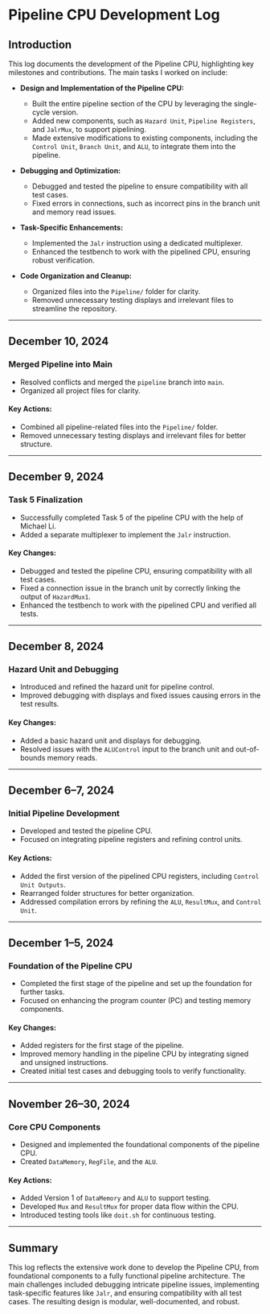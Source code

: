 # Pipeline CPU Development Log

## Introduction

This log documents the development of the Pipeline CPU, highlighting key milestones and contributions. The main tasks I worked on include:

- **Design and Implementation of the Pipeline CPU:**
  - Built the entire pipeline section of the CPU by leveraging the single-cycle version.
  - Added new components, such as `Hazard Unit`, `Pipeline Registers`, and `JalrMux`, to support pipelining.
  - Made extensive modifications to existing components, including the `Control Unit`, `Branch Unit`, and `ALU`, to integrate them into the pipeline.

- **Debugging and Optimization:**
  - Debugged and tested the pipeline to ensure compatibility with all test cases.
  - Fixed errors in connections, such as incorrect pins in the branch unit and memory read issues.

- **Task-Specific Enhancements:**
  - Implemented the `Jalr` instruction using a dedicated multiplexer.
  - Enhanced the testbench to work with the pipelined CPU, ensuring robust verification.

- **Code Organization and Cleanup:**
  - Organized files into the `Pipeline/` folder for clarity.
  - Removed unnecessary testing displays and irrelevant files to streamline the repository.

---

## December 10, 2024

### Merged Pipeline into Main
- Resolved conflicts and merged the `pipeline` branch into `main`.
- Organized all project files for clarity.

#### Key Actions:
- Combined all pipeline-related files into the `Pipeline/` folder.
- Removed unnecessary testing displays and irrelevant files for better structure.

---

## December 9, 2024

### Task 5 Finalization
- Successfully completed Task 5 of the pipeline CPU with the help of Michael Li.
- Added a separate multiplexer to implement the `Jalr` instruction.

#### Key Changes:
- Debugged and tested the pipeline CPU, ensuring compatibility with all test cases.
- Fixed a connection issue in the branch unit by correctly linking the output of `HazardMux1`.
- Enhanced the testbench to work with the pipelined CPU and verified all tests.

---

## December 8, 2024

### Hazard Unit and Debugging
- Introduced and refined the hazard unit for pipeline control.
- Improved debugging with displays and fixed issues causing errors in the test results.

#### Key Changes:
- Added a basic hazard unit and displays for debugging.
- Resolved issues with the `ALUControl` input to the branch unit and out-of-bounds memory reads.

---

## December 6–7, 2024

### Initial Pipeline Development
- Developed and tested the pipeline CPU.
- Focused on integrating pipeline registers and refining control units.

#### Key Actions:
- Added the first version of the pipelined CPU registers, including `Control Unit Outputs`.
- Rearranged folder structures for better organization.
- Addressed compilation errors by refining the `ALU`, `ResultMux`, and `Control Unit`.

---

## December 1–5, 2024

### Foundation of the Pipeline CPU
- Completed the first stage of the pipeline and set up the foundation for further tasks.
- Focused on enhancing the program counter (PC) and testing memory components.

#### Key Changes:
- Added registers for the first stage of the pipeline.
- Improved memory handling in the pipeline CPU by integrating signed and unsigned instructions.
- Created initial test cases and debugging tools to verify functionality.

---

## November 26–30, 2024

### Core CPU Components
- Designed and implemented the foundational components of the pipeline CPU.
- Created `DataMemory`, `RegFile`, and the `ALU`.

#### Key Actions:
- Added Version 1 of `DataMemory` and `ALU` to support testing.
- Developed `Mux` and `ResultMux` for proper data flow within the CPU.
- Introduced testing tools like `doit.sh` for continuous testing.

---

## Summary

This log reflects the extensive work done to develop the Pipeline CPU, from foundational components to a fully functional pipeline architecture. The main challenges included debugging intricate pipeline issues, implementing task-specific features like `Jalr`, and ensuring compatibility with all test cases. The resulting design is modular, well-documented, and robust.
